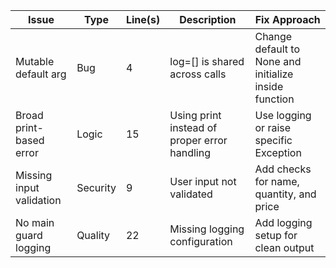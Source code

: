 | Issue | Type | Line(s) | Description | Fix Approach |
|--------|------|----------|--------------|---------------|
| Mutable default arg | Bug | 4 | log=[] is shared across calls | Change default to None and initialize inside function |
| Broad print-based error | Logic | 15 | Using print instead of proper error handling | Use logging or raise specific Exception |
| Missing input validation | Security | 9 | User input not validated | Add checks for name, quantity, and price |
| No main guard logging | Quality | 22 | Missing logging configuration | Add logging setup for clean output |
